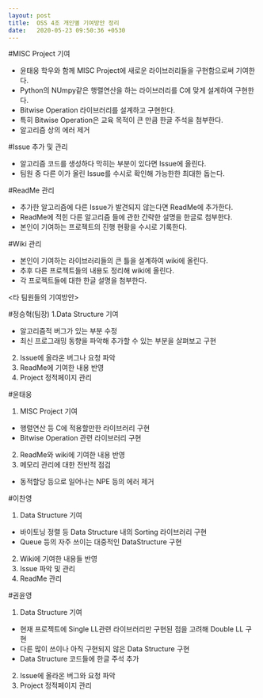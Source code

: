 ```yaml
---
layout: post
title:  OSS 4조 개인별 기여방안 정리
date:   2020-05-23 09:50:36 +0530
---
```

#MISC Project 기여
- 윤태웅 학우와 함께 MISC Project에 새로운 라이브러리들을 구현함으로써 기여한다.
- Python의 NUmpy같은 행렬연산을 하는 라이브러리를 C에 맞게 설계하여 구현한다.
- Bitwise Operation 라이브러리를 설계하고 구현한다.
- 특히 Bitwise Operation은 교육 목적이 큰 만큼 한글 주석을 첨부한다.
- 알고리즘 상의 에러 제거

#Issue 추가 및 관리
- 알고리즘 코드를 생성하다 막히는 부분이 있다면 Issue에 올린다.
- 팀원 중 다른 이가 올린 Issue를 수시로 확인해 가능한한 최대한 돕는다.

#ReadMe 관리
- 추가한 알고리즘에 다른 Issue가 발견되지 않는다면 ReadMe에 추가한다.
- ReadMe에 적힌 다른 알고리즘 들에 관한 간략한 설명을 한글로 첨부한다.
- 본인이 기여하는 프로젝트의 진행 현황을 수시로 기록한다.

#Wiki 관리
- 본인이 기여하는 라이브러리들의 큰 틀을 설계하여 wiki에 올린다.
- 추후 다른 프로젝트들의 내용도 정리해 wiki에 올린다.
- 각 프로젝트들에 대한 한글 설명을 첨부한다.


<타 팀원들의 기여방안>

#정승혁(팀장)
1.Data Structure 기여
- 알고리즘적 버그가 있는 부분 수정
- 최신 프로그래밍 동향을 파악해 추가할 수 있는 부분을 살펴보고 구현
2. Issue에 올라온 버그나 요청 파악
3. ReadMe에 기여한 내용 반영
4. Project 정적페이지 관리


#윤태웅
1. MISC Project 기여
 - 행렬연산 등 C에 적용할만한 라이브러리 구현
 - Bitwise Operation 관련 라이브러리 구현
2. ReadMe와 wiki에 기여한 내용 반영
3. 메모리 관리에 대한 전반적 점검
 - 동적할당 등으로 일어나는 NPE 등의 에러 제거


#이찬영
1. Data Structure 기여
 - 바이토닝 정렬 등 Data Structure 내의 Sorting 라이브러리 구현
 - Queue 등의 자주 쓰이는 대중적인 DataStructure 구현
2. Wiki에 기여한 내용들 반영
3. Issue 파악 및 관리
4. ReadMe 관리


#권윤영
1. Data Structure 기여
 - 현재 프로젝트에 Single LL관련 라이브러리만 구현된 점을 고려해 Double LL 구현
 - 다른 많이 쓰이나 아직 구현되지 않은 Data Structure 구현
 - Data Structure 코드들에 한글 주석 추가
2. Issue에 올라온 버그와 요청 파악
3. Project 정적페이지 관리
